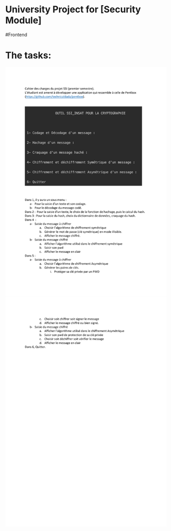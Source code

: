 # University Project for [Security Module]

#Frontend

# The tasks: 

![alt text](./1.jpg)
![alt text](./2.jpg)
